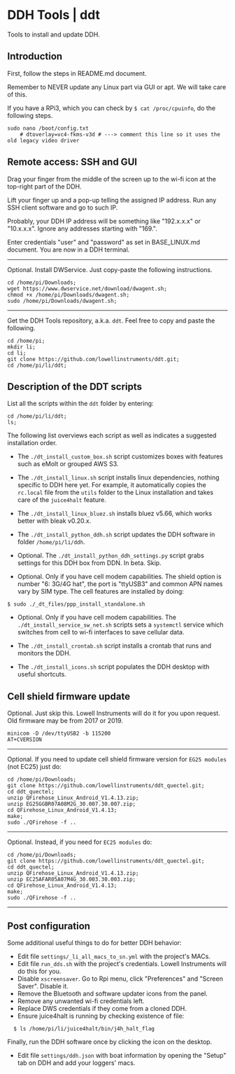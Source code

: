 # DDH Tools | ddt

Tools to install and update DDH.

## Introduction

First, follow the steps in README.md document.

Remember to NEVER update any Linux part via GUI or apt. We will take care of this.

If you have a RPi3, which you can check by ```$ cat /proc/cpuinfo```, do the following steps.

```console
sudo nano /boot/config.txt
    # dtoverlay=vc4-fkms-v3d # ---> comment this line so it uses the old legacy video driver
```

## Remote access: SSH and GUI

Drag your finger from the middle of the screen up to the wi-fi icon at the top-right part of the DDH.

Lift your finger up and a pop-up telling the assigned IP address. Run any SSH client software and go to such IP.

Probably, your DDH IP address will be something like "192.x.x.x" or "10.x.x.x". Ignore any addresses starting with "169.".

Enter credentials "user" and "password" as set in BASE_LINUX.md document. You are now in a DDH terminal.

---
Optional. Install DWService. Just copy-paste the following instructions.

```console
cd /home/pi/Downloads;
wget https://www.dwservice.net/download/dwagent.sh;
chmod +x /home/pi/Downloads/dwagent.sh;
sudo /home/pi/Downloads/dwagent.sh;
```
---

Get the DDH Tools repository, a.k.a. ``ddt``. Feel free to copy and paste the following.

```console
cd /home/pi;
mkdir li;
cd li;
git clone https://github.com/lowellinstruments/ddt.git;
cd /home/pi/li/ddt;
```

## Description of the DDT scripts

List all the scripts within the ```ddt``` folder by entering:

```console
cd /home/pi/li/ddt;
ls;
```

The following list overviews each script as well as indicates a suggested installation order.

- The ``./dt_install_custom_box.sh`` script customizes boxes with features such as eMolt or grouped AWS S3.

- The ``./dt_install_linux.sh`` script installs linux dependencies, nothing specific to DDH here yet. 
For example, it automatically copies the ``rc.local`` file from the ``utils`` folder to the
Linux installation and takes care of the ``juice4halt`` feature.

- The ``./dt_install_linux_bluez.sh`` installs bluez v5.66, which works better with bleak v0.20.x.

- The ``./dt_install_python_ddh.sh`` script updates the DDH software in folder ``/home/pi/li/ddh``.

- Optional. The ``./dt_install_python_ddh_settings.py`` script grabs settings for this DDH box from DDN. In beta. Skip.

- Optional. Only if you have cell modem capabilities. The shield option is number "6: 3G/4G hat", the port is "ttyUSB3" and common APN names vary by SIM type. The cell features are installed by doing:

```console
$ sudo ./_dt_files/ppp_install_standalone.sh
```

- Optional. Only if you have cell modem capabilities. The ``./dt_install_service_sw_net.sh`` scripts sets a ``systemctl`` service which switches
from cell to wi-fi interfaces to save cellular data.

- The ``./dt_install_crontab.sh`` script installs a crontab that runs and monitors the DDH.

- The ``./dt_install_icons.sh`` script populates the DDH desktop with useful shortcuts.


## Cell shield firmware update

Optional. Just skip this. Lowell Instruments will do it for you upon request. Old firmware may be from 2017 or 2019.

```console
minicom -D /dev/ttyUSB2 -b 115200
AT+CVERSION
```

---
Optional. If you need to update cell shield firmware version for ```EG25 modules``` (not EC25) just do:

```console
cd /home/pi/Downloads;
git clone https://github.com/lowellinstruments/ddt_quectel.git;
cd ddt_quectel;
unzip QFirehose_Linux_Android_V1.4.13.zip;
unzip EG25GGBR07A08M2G_30.007.30.007.zip;
cd QFirehose_Linux_Android_V1.4.13;
make;
sudo ./QFirehose -f ..
```

---
Optional. Instead, if you need for ```EC25 modules``` do:

```console
cd /home/pi/Downloads;
git clone https://github.com/lowellinstruments/ddt_quectel.git;
cd ddt_quectel;
unzip QFirehose_Linux_Android_V1.4.13.zip;
unzip EC25AFAR05A07M4G_30.003.30.003.zip;
cd QFirehose_Linux_Android_V1.4.13;
make;
sudo ./QFirehose -f ..
```
---


## Post configuration

Some additional useful things to do for better DDH behavior:

- Edit file ```settings/_li_all_macs_to_sn.yml``` with the project's MACs.
- Edit file ```run_dds.sh``` with the project's credentials. Lowell Instruments will do this for you.
- Disable ``xscreensaver``. Go to Rpi menu, click "Preferences" and "Screen Saver". Disable it.
- Remove the Bluetooth and software updater icons from the panel.
- Remove any unwanted wi-fi credentials left.
- Replace DWS credentials if they come from a cloned DDH.
- Ensure juice4halt is running by checking existence of file:

``` console
  $ ls /home/pi/li/juice4halt/bin/j4h_halt_flag
```
  
Finally, run the DDH software once by clicking the icon on the desktop.

- Edit file ```settings/ddh.json``` with boat information by opening the "Setup" tab on DDH and add your loggers' macs.
